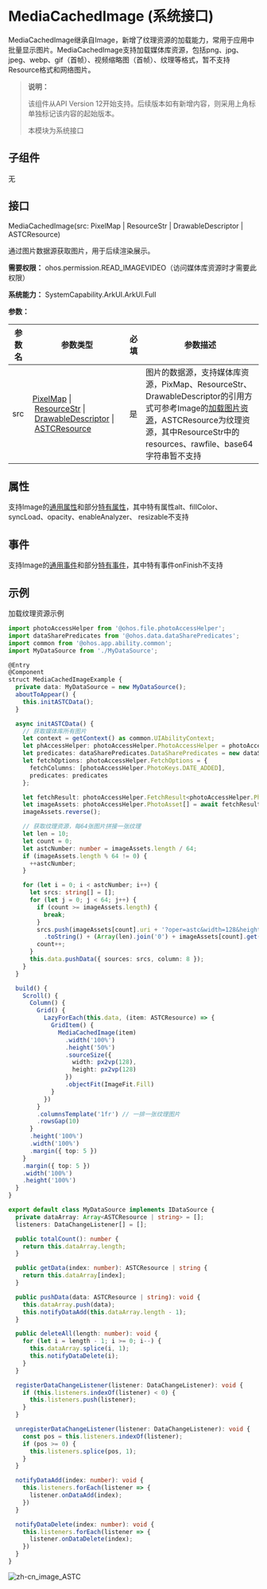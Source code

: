 # MediaCachedImage (系统接口)

MediaCachedImage继承自Image，新增了纹理资源的加载能力，常用于应用中批量显示图片。MediaCachedImage支持加载媒体库资源，包括png、jpg、jpeg、webp、gif（首帧）、视频缩略图（首帧）、纹理等格式，暂不支持Resource格式和网络图片。

> **说明：**
>
> 该组件从API Version 12开始支持。后续版本如有新增内容，则采用上角标单独标记该内容的起始版本。
> 
> 本模块为系统接口

## 子组件

无

## 接口

MediaCachedImage(src: PixelMap | ResourceStr | DrawableDescriptor | ASTCResource)

通过图片数据源获取图片，用于后续渲染展示。

**需要权限：** ohos.permission.READ_IMAGEVIDEO（访问媒体库资源时才需要此权限）

**系统能力：** SystemCapability.ArkUI.ArkUI.Full

**参数：** 

| 参数名  | 参数类型                                     | 必填   | 参数描述                                     |
| ---- | ---------------------------------------- | ---- | ---------------------------------------- |
| src  | [PixelMap](../../apis-image-kit/js-apis-image.md#pixelmap7)&nbsp;\|&nbsp;[ResourceStr](ts-types.md#resourcestr)&nbsp;\|&nbsp;[DrawableDescriptor](../js-apis-arkui-drawableDescriptor.md#drawabledescriptor)&nbsp;\|&nbsp;[ASTCResource](ts-types.md#astcresource12) | 是    | 图片的数据源，支持媒体库资源，PixMap、ResourceStr、DrawableDescriptor的引用方式可参考Image的[加载图片资源](../../../ui/arkts-graphics-display.md#加载图片资源)，ASTCResource为纹理资源，其中ResourceStr中的resources、rawfile、base64字符串暂不支持 |

## 属性

支持Image的[通用属性](ts-universal-attributes-size.md)和部分[特有属性](ts-basic-components-image.md#属性)，其中特有属性alt、fillColor、syncLoad、opacity、enableAnalyzer、 resizable不支持

## 事件

支持Image的[通用事件](ts-universal-events-click.md)和部分[特有事件](ts-basic-components-image.md#事件)，其中特有事件onFinish不支持
## 示例

加载纹理资源示例

```ts
import photoAccessHelper from '@ohos.file.photoAccessHelper';
import dataSharePredicates from '@ohos.data.dataSharePredicates';
import common from '@ohos.app.ability.common';
import MyDataSource from './MyDataSource';

@Entry
@Component
struct MediaCachedImageExample {
  private data: MyDataSource = new MyDataSource();
  aboutToAppear() {
    this.initASTCData();
  }

  async initASTCData() {
    // 获取媒体库所有图片
    let context = getContext() as common.UIAbilityContext;
    let phAccessHelper: photoAccessHelper.PhotoAccessHelper = photoAccessHelper.getPhotoAccessHelper(context);
    let predicates: dataSharePredicates.DataSharePredicates = new dataSharePredicates.DataSharePredicates();
    let fetchOptions: photoAccessHelper.FetchOptions = {
      fetchColumns: [photoAccessHelper.PhotoKeys.DATE_ADDED],
      predicates: predicates
    };

    let fetchResult: photoAccessHelper.FetchResult<photoAccessHelper.PhotoAsset> = await phAccessHelper.getAssets(fetchOptions);
    let imageAssets: photoAccessHelper.PhotoAsset[] = await fetchResult.getAllObjects();
    imageAssets.reverse();

    // 获取纹理资源，每64张图片拼接一张纹理
    let len = 10;
    let count = 0;
    let astcNumber: number = imageAssets.length / 64;
    if (imageAssets.length % 64 != 0) {
      ++astcNumber;
    }

    for (let i = 0; i < astcNumber; i++) {
      let srcs: string[] = [];
      for (let j = 0; j < 64; j++) {
        if (count >= imageAssets.length) {
          break;
        }
        srcs.push(imageAssets[count].uri + '?oper=astc&width=128&height=128&time_id=' + imageAssets[count].get('date_added')
          .toString() + (Array(len).join('0') + imageAssets[count].get('file_id')).slice(-len));
        count++;
      }
      this.data.pushData({ sources: srcs, column: 8 });
    }
  }

  build() {
    Scroll() {
      Column() {
        Grid() {
          LazyForEach(this.data, (item: ASTCResource) => {
            GridItem() {
              MediaCachedImage(item)
                .width('100%')
                .height('50%')
                .sourceSize({
                  width: px2vp(128),
                  height: px2vp(128)
                })
                .objectFit(ImageFit.Fill)
            }
          })
        }
        .columnsTemplate('1fr') // 一排一张纹理图片
        .rowsGap(10)
      }
      .height('100%')
      .width('100%')
      .margin({ top: 5 })
    }
    .margin({ top: 5 })
    .width('100%')
    .height('100%')
  }
}
```

```ts
export default class MyDataSource implements IDataSource {
  private dataArray: Array<ASTCResource | string> = [];
  listeners: DataChangeListener[] = [];

  public totalCount(): number {
    return this.dataArray.length;
  }

  public getData(index: number): ASTCResource | string {
    return this.dataArray[index];
  }

  public pushData(data: ASTCResource | string): void {
    this.dataArray.push(data);
    this.notifyDataAdd(this.dataArray.length - 1);
  }

  public deleteAll(length: number): void {
    for (let i = length - 1; i >= 0; i--) {
      this.dataArray.splice(i, 1);
      this.notifyDataDelete(i);
    }
  }

  registerDataChangeListener(listener: DataChangeListener): void {
    if (this.listeners.indexOf(listener) < 0) {
      this.listeners.push(listener);
    }
  }

  unregisterDataChangeListener(listener: DataChangeListener): void {
    const pos = this.listeners.indexOf(listener);
    if (pos >= 0) {
      this.listeners.splice(pos, 1);
    }
  }

  notifyDataAdd(index: number): void {
    this.listeners.forEach(listener => {
      listener.onDataAdd(index);
    })
  }

  notifyDataDelete(index: number): void {
    this.listeners.forEach(listener => {
      listener.onDataDelete(index);
    })
  }
}
```

![zh-cn_image_ASTC](figures/zh-cn_image_ASTC.jpg)


